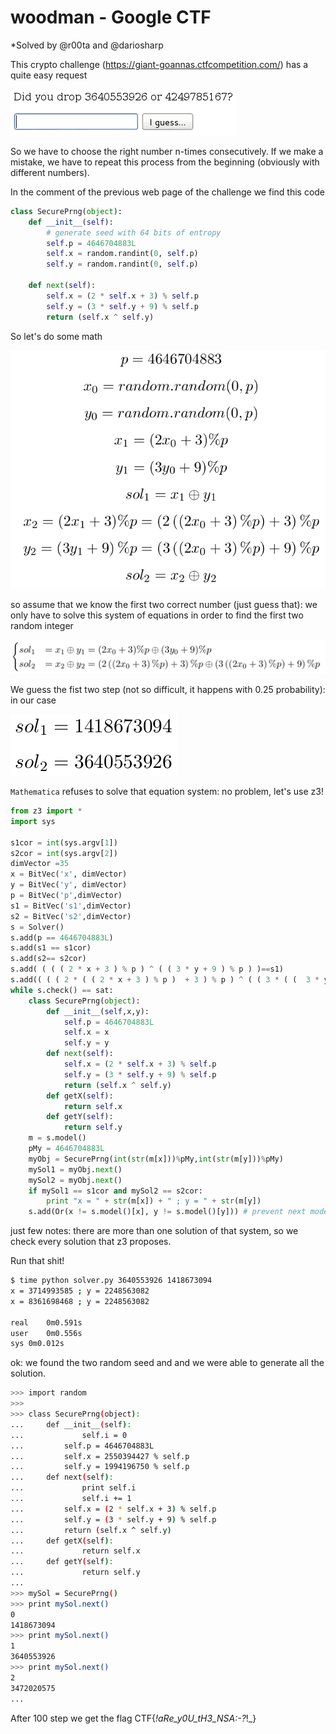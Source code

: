 # woodman - Google CTF
*Solved by @r00ta and @dariosharp

This crypto challenge (https://giant-goannas.ctfcompetition.com/) has a quite easy request

![image](intro.png)

So we have to choose the right number n-times consecutively. If we make a mistake, we have to repeat this process from the beginning (obviously with different numbers).

In the comment of the previous web page of the challenge we find this code
```python
class SecurePrng(object):
    def __init__(self):
        # generate seed with 64 bits of entropy
        self.p = 4646704883L
        self.x = random.randint(0, self.p)
        self.y = random.randint(0, self.p)

    def next(self):
        self.x = (2 * self.x + 3) % self.p
        self.y = (3 * self.y + 9) % self.p
        return (self.x ^ self.y)
```
So let's do some math

![image](mathStart.png)

so assume that we know the first two correct number (just guess that): we only have to solve this system of equations in order 
to find the first two random integer

![image](mathSystem.png)

We guess the fist two step (not so difficult, it happens with 0.25 probability): in our case

![image](myTwoGuesses.png)

`Mathematica` refuses to solve that equation system: no problem, let's use z3!

```python
from z3 import *
import sys

s1cor = int(sys.argv[1])
s2cor = int(sys.argv[2])
dimVector =35
x = BitVec('x', dimVector)
y = BitVec('y', dimVector)
p = BitVec('p',dimVector)
s1 = BitVec('s1',dimVector)
s2 = BitVec('s2',dimVector)
s = Solver()
s.add(p == 4646704883L)
s.add(s1 == s1cor)
s.add(s2== s2cor)
s.add( ( ( ( 2 * x + 3 ) % p ) ^ ( ( 3 * y + 9 ) % p ) )==s1)
s.add(( ( ( 2 * ( ( 2 * x + 3 ) % p )  + 3 ) % p ) ^ ( ( 3 * ( (  3 * y + 9 ) % p) + 9 ) % p ) )==s2)
while s.check() == sat:
	class SecurePrng(object):
		def __init__(self,x,y):
			self.p = 4646704883L
			self.x = x
			self.y = y
		def next(self):
			self.x = (2 * self.x + 3) % self.p
			self.y = (3 * self.y + 9) % self.p
			return (self.x ^ self.y)	
		def getX(self):
			return self.x
		def getY(self):
			return self.y
	m = s.model()
	pMy = 4646704883L
	myObj = SecurePrng(int(str(m[x]))%pMy,int(str(m[y]))%pMy)
	mySol1 = myObj.next()
	mySol2 = myObj.next()
	if mySol1 == s1cor and mySol2 == s2cor:
		print "x = " + str(m[x]) + " ; y = " + str(m[y]) 
	s.add(Or(x != s.model()[x], y != s.model()[y])) # prevent next model from using the same assignment as a previous model
```

just few notes: there are more than one solution of that system, so we check every solution that z3 proposes.

Run that shit!

```bash
$ time python solver.py 3640553926 1418673094
x = 3714993585 ; y = 2248563082
x = 8361698468 ; y = 2248563082

real	0m0.591s
user	0m0.556s
sys	0m0.012s
```
ok: we found the two random seed and and we were able to generate all the solution. 
```bash
>>> import random
>>> 
>>> class SecurePrng(object):
...     def __init__(self):
...             self.i = 0
...         self.p = 4646704883L
...         self.x = 2550394427 % self.p
...         self.y = 1994196750 % self.p
...     def next(self):
...             print self.i
...             self.i += 1
...         self.x = (2 * self.x + 3) % self.p
...         self.y = (3 * self.y + 9) % self.p
...         return (self.x ^ self.y)
...     def getX(self):
...             return self.x
...     def getY(self):
...             return self.y
... 
>>> mySol = SecurePrng()
>>> print mySol.next()
0
1418673094
>>> print mySol.next()
1
3640553926
>>> print mySol.next()
2
3472020575
...
```
After 100 step we get the flag
CTF{_!_aRe_y0U_tH3_NSA_:-?_!_}

